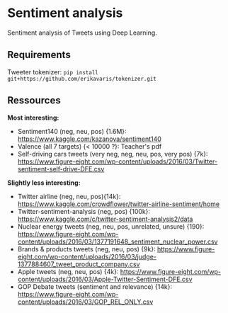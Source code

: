 # Sentiment analysis
Sentiment analysis of Tweets using Deep Learning.

## Requirements
Tweeter tokenizer:
`pip install git+https://github.com/erikavaris/tokenizer.git`


## Ressources
**Most interesting:**

* Sentiment140 (neg, neu, pos) {1.6M}: https://www.kaggle.com/kazanova/sentiment140
* Valence (all 7 targets) {< 10000 ?}: Teacher's pdf
* Self-driving cars tweets (very neg, neg, neu, pos, very pos) {7k}: https://www.figure-eight.com/wp-content/uploads/2016/03/Twitter-sentiment-self-drive-DFE.csv


**Slightly less interesting:**

* Twitter airline (neg, neu, pos){14k}: https://www.kaggle.com/crowdflower/twitter-airline-sentiment/home
* Twitter-sentiment-analysis (neg, pos) {100k}: https://www.kaggle.com/c/twitter-sentiment-analysis2/data
* Nuclear energy tweets (neg, neu, pos, unrelated, unsure) {190}: https://www.figure-eight.com/wp-content/uploads/2016/03/1377191648_sentiment_nuclear_power.csv
* Brands & products tweets (neg, neu, pos) {9k}: https://www.figure-eight.com/wp-content/uploads/2016/03/judge-1377884607_tweet_product_company.csv
* Apple tweets (neg, neu, pos) {4k}: https://www.figure-eight.com/wp-content/uploads/2016/03/Apple-Twitter-Sentiment-DFE.csv
* GOP Debate tweets (sentiment and relevance) {14k}: https://www.figure-eight.com/wp-content/uploads/2016/03/GOP_REL_ONLY.csv
